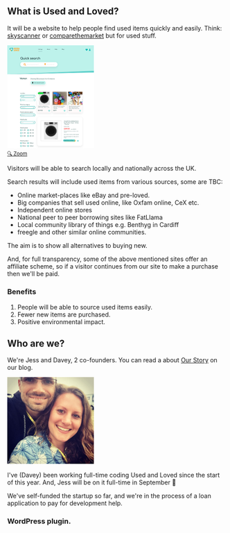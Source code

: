 ## What is Used and Loved?

It will be a website to help people find used items quickly and easily.
Think: [skyscanner](https://www.skyscanner.net/) or [comparethemarket](https://www.comparethemarket.com/) but for used stuff.

[<img alt="Mock-up of Used and Loved search results page" width="200" src="assets/listing-page-thumbnail.png"><br><small>🔍 Zoom</small>](assets/listing-page.jpg)

Visitors will be able to search locally and nationally across the UK.

Search results will include used items from various sources, some are TBC:

- Online market-places like eBay and pre-loved.
- Big companies that sell used online, like Oxfam online, CeX etc.
- Independent online stores
- National peer to peer borrowing sites like FatLlama
- Local community library of things e.g. Benthyg in Cardiff
- freegle and other similar online communities.

The aim is to show all alternatives to buying new.

And, for full transparency, some of the above mentioned sites offer an affiliate scheme, so if a visitor continues from our site to make a purchase then we'll be paid.

### Benefits

1. People will be able to source used items easily.
1. Fewer new items are purchased.
1. Positive environmental impact.

## Who are we?

We're Jess and Davey, 2 co-founders. You can read a about [Our Story](https://usedandloved.com/blog/about-us/our-story-from-care-free-camping-to-second-hand-shopping) on our blog.

<img alt="Mock-up of Used and Loved search results page" width="200" src="assets/jess-davey-thumbnail.jpg">

I've (Davey) been working full-time coding Used and Loved since the start of this year. And, Jess will be on it full-time in September 🎉

We've self-funded the startup so far, and we're in the process of a loan application to pay for development help.

### WordPress plugin.
